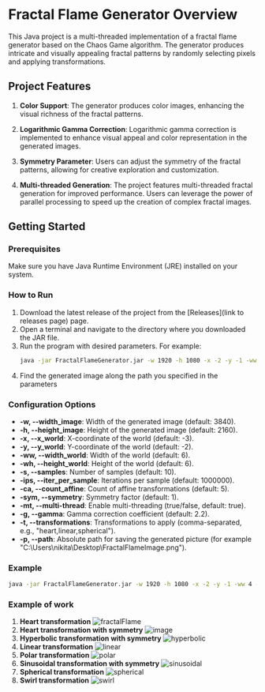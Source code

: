 # Fractal Flame Generator Overview

This Java project is a multi-threaded implementation of a fractal flame generator based on the Chaos Game algorithm. The generator produces intricate and visually appealing fractal patterns by randomly selecting pixels and applying transformations.

## Project Features

1. **Color Support**: The generator produces color images, enhancing the visual richness of the fractal patterns.

2. **Logarithmic Gamma Correction**: Logarithmic gamma correction is implemented to enhance visual appeal and color representation in the generated images.

3. **Symmetry Parameter**: Users can adjust the symmetry of the fractal patterns, allowing for creative exploration and customization.

4. **Multi-threaded Generation**: The project features multi-threaded fractal generation for improved performance. Users can leverage the power of parallel processing to speed up the creation of complex fractal images.

## Getting Started

### Prerequisites
Make sure you have Java Runtime Environment (JRE) installed on your system.

### How to Run
1. Download the latest release of the project from the [Releases](link to releases page) page.
2. Open a terminal and navigate to the directory where you downloaded the JAR file.
3. Run the program with desired parameters. For example:
    ```bash
    java -jar FractalFlameGenerator.jar -w 1920 -h 1080 -x -2 -y -1 -ww 4 -wh 4 -s 5 -ips 500000 -ca 4 -sym 3 -mt false -g 2.2 -t heart,linear,spherical -p "C:\Users\nikita\Desktop\FractalFlameImage.png"
    ```
4. Find the generated image along the path you specified in the parameters
### Configuration Options

- **-w, --width_image**: Width of the generated image (default: 3840).
- **-h, --height_image**: Height of the generated image (default: 2160).
- **-x, --x_world**: X-coordinate of the world (default: -3).
- **-y, --y_world**: Y-coordinate of the world (default: -2).
- **-ww, --width_world**: Width of the world (default: 6).
- **-wh, --height_world**: Height of the world (default: 6).
- **-s, --samples**: Number of samples (default: 10).
- **-ips, --iter_per_sample**: Iterations per sample (default: 1000000).
- **-ca, --count_affine**: Count of affine transformations (default: 5).
- **-sym, --symmetry**: Symmetry factor (default: 1).
- **-mt, --multi-thread**: Enable multi-threading (true/false, default: true).
- **-g, --gamma**: Gamma correction coefficient (default: 2.2).
- **-t, --transformations**: Transformations to apply (comma-separated, e.g., "heart,linear,spherical").
- **-p, --path**: Absolute path for saving the generated picture (for example "C:\Users\nikita\Desktop\FractalFlameImage.png").

### Example

```bash
java -jar FractalFlameGenerator.jar -w 1920 -h 1080 -x -2 -y -1 -ww 4 -wh 4 -s 5 -ips 500000 -ca 4 -sym 3 -mt false -g 2.2 -t heart,linear,spherical -p "C:\Users\nikita\Desktop\FractalFlameImage.png"
```

### Example of work
1. **Heart transformation**
![fractalFlame](https://github.com/nikitakosh/FractalFlameGenrator/assets/113053952/a268a50b-6ae6-412e-8764-38a32844401c)
2. **Heart transformation with symmetry**
![image](https://github.com/nikitakosh/FractalFlameGenrator/assets/113053952/bedadb67-a53e-4483-b4d2-36debb14f663)
3. **Hyperbolic transformation with symmetry**
![hyperbolic](https://github.com/nikitakosh/FractalFlameGenrator/assets/113053952/b7391622-18b4-4606-b77c-f0eee1788a80)
4. **Linear transformation**
![linear](https://github.com/nikitakosh/FractalFlameGenrator/assets/113053952/152fda25-0d7f-40ab-826e-276ee1c56e89)
5. **Polar transformation**
![polar](https://github.com/nikitakosh/FractalFlameGenrator/assets/113053952/e5181129-dbb4-4bb0-a9f2-063817f1b6e0)
6. **Sinusoidal transformation with symmetry**
![sinusoidal](https://github.com/nikitakosh/FractalFlameGenrator/assets/113053952/204af048-4e03-4821-bb63-9cfd14c845fc)
7. **Spherical transformation**
![spherical](https://github.com/nikitakosh/FractalFlameGenrator/assets/113053952/a3bd25c6-1ef3-4540-8380-aa5b5503ce4e)
8. **Swirl transformation**
![swirl](https://github.com/nikitakosh/FractalFlameGenrator/assets/113053952/05fe497b-206e-49ea-9f3b-42edeb3dd2d5)
